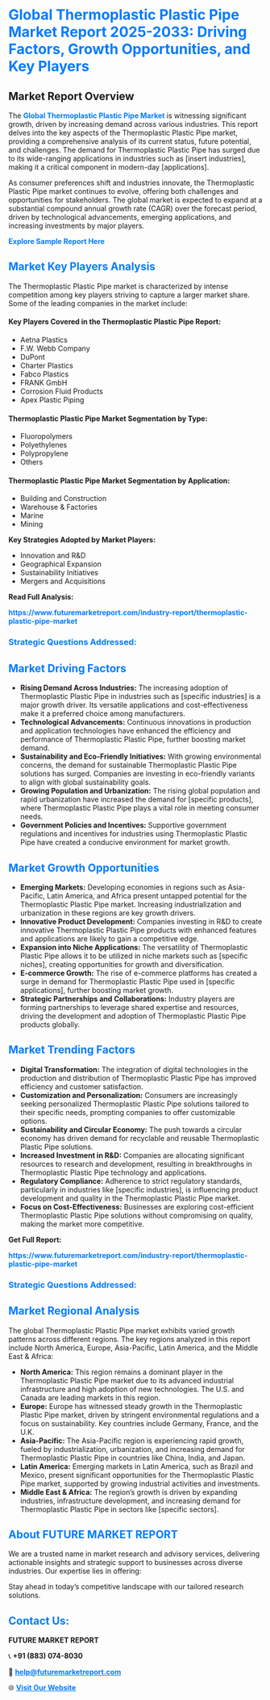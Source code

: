 <h1 style="color: #007BFF;">Global Thermoplastic Plastic Pipe Market Report 2025-2033: Driving Factors, Growth Opportunities, and Key Players</h1>

<section id="overview">
<h2>Market Report Overview</h2>
<p>The <a href="https://www.futuremarketreport.com/industry-report/thermoplastic-plastic-pipe-market" style="color: #007BFF; text-decoration: none;"><strong>Global Thermoplastic Plastic Pipe Market</strong></a> is witnessing significant growth, driven by increasing demand across various industries. This report delves into the key aspects of the Thermoplastic Plastic Pipe market, providing a comprehensive analysis of its current status, future potential, and challenges. The demand for Thermoplastic Plastic Pipe has surged due to its wide-ranging applications in industries such as [insert industries], making it a critical component in modern-day [applications].</p>
<p>As consumer preferences shift and industries innovate, the Thermoplastic Plastic Pipe market continues to evolve, offering both challenges and opportunities for stakeholders. The global market is expected to expand at a substantial compound annual growth rate (CAGR) over the forecast period, driven by technological advancements, emerging applications, and increasing investments by major players.</p>
</section>

<section id="overview">
<p><a href="https://www.futuremarketreport.com/request-sample/reportId=83944" style="color: #007BFF; text-decoration: none;"><strong>Explore Sample Report Here</strong></a></p>
</section>

<section id="key-players">
<h2 style="color: #007BFF;">Market Key Players Analysis</h2>
<p>The Thermoplastic Plastic Pipe market is characterized by intense competition among key players striving to capture a larger market share. Some of the leading companies in the market include:</p>
<h4>Key Players Covered in the Thermoplastic Plastic Pipe Report:</h4>
<ul><li>Aetna Plastics</li><li>F.W. Webb Company</li><li>DuPont</li><li>Charter Plastics</li><li>Fabco Plastics</li><li>FRANK GmbH</li><li>Corrosion Fluid Products</li><li>Apex Plastic Piping</li></ul>
<h4>Thermoplastic Plastic Pipe Market Segmentation by Type:</h4>
<ul><li>Fluoropolymers</li><li>Polyethylenes</li><li>Polypropylene</li><li>Others</li></ul>

<h4>Thermoplastic Plastic Pipe Market Segmentation by Application:</h4>
<ul><li>Building and Construction</li><li>Warehouse &amp; Factories</li><li>Marine</li><li>Mining</li></ul>
<p><strong>Key Strategies Adopted by Market Players:</strong></p>
<ul>
<li>Innovation and R&D</li>
<li>Geographical Expansion</li>
<li>Sustainability Initiatives</li>
<li>Mergers and Acquisitions</li>
</ul>
</section>

<section>
<p><strong>Read Full Analysis: </strong></p><a href="https://www.futuremarketreport.com/industry-report/thermoplastic-plastic-pipe-market" style="color: #007BFF; text-decoration: none;"><strong>https://www.futuremarketreport.com/industry-report/thermoplastic-plastic-pipe-market</strong></a>
<h3 style="color: #007BFF;">Strategic Questions Addressed:</h3>
</section>

<section id="driving-factors">
<h2 style="color: #007BFF;">Market Driving Factors</h2>
<ul>
<li><strong>Rising Demand Across Industries:</strong> The increasing adoption of Thermoplastic Plastic Pipe in industries such as [specific industries] is a major growth driver. Its versatile applications and cost-effectiveness make it a preferred choice among manufacturers.</li>
<li><strong>Technological Advancements:</strong> Continuous innovations in production and application technologies have enhanced the efficiency and performance of Thermoplastic Plastic Pipe, further boosting market demand.</li>
<li><strong>Sustainability and Eco-Friendly Initiatives:</strong> With growing environmental concerns, the demand for sustainable Thermoplastic Plastic Pipe solutions has surged. Companies are investing in eco-friendly variants to align with global sustainability goals.</li>
<li><strong>Growing Population and Urbanization:</strong> The rising global population and rapid urbanization have increased the demand for [specific products], where Thermoplastic Plastic Pipe plays a vital role in meeting consumer needs.</li>
<li><strong>Government Policies and Incentives:</strong> Supportive government regulations and incentives for industries using Thermoplastic Plastic Pipe have created a conducive environment for market growth.</li>
</ul>
</section>

<section id="growth-opportunities">
<h2 style="color: #007BFF;">Market Growth Opportunities</h2>
<ul>
<li><strong>Emerging Markets:</strong> Developing economies in regions such as Asia-Pacific, Latin America, and Africa present untapped potential for the Thermoplastic Plastic Pipe market. Increasing industrialization and urbanization in these regions are key growth drivers.</li>
<li><strong>Innovative Product Development:</strong> Companies investing in R&D to create innovative Thermoplastic Plastic Pipe products with enhanced features and applications are likely to gain a competitive edge.</li>
<li><strong>Expansion into Niche Applications:</strong> The versatility of Thermoplastic Plastic Pipe allows it to be utilized in niche markets such as [specific niches], creating opportunities for growth and diversification.</li>
<li><strong>E-commerce Growth:</strong> The rise of e-commerce platforms has created a surge in demand for Thermoplastic Plastic Pipe used in [specific applications], further boosting market growth.</li>
<li><strong>Strategic Partnerships and Collaborations:</strong> Industry players are forming partnerships to leverage shared expertise and resources, driving the development and adoption of Thermoplastic Plastic Pipe products globally.</li>
</ul>
</section>

<section id="trending-factors">
<h2 style="color: #007BFF;">Market Trending Factors</h2>
<ul>
<li><strong>Digital Transformation:</strong> The integration of digital technologies in the production and distribution of Thermoplastic Plastic Pipe has improved efficiency and customer satisfaction.</li>
<li><strong>Customization and Personalization:</strong> Consumers are increasingly seeking personalized Thermoplastic Plastic Pipe solutions tailored to their specific needs, prompting companies to offer customizable options.</li>
<li><strong>Sustainability and Circular Economy:</strong> The push towards a circular economy has driven demand for recyclable and reusable Thermoplastic Plastic Pipe solutions.</li>
<li><strong>Increased Investment in R&D:</strong> Companies are allocating significant resources to research and development, resulting in breakthroughs in Thermoplastic Plastic Pipe technology and applications.</li>
<li><strong>Regulatory Compliance:</strong> Adherence to strict regulatory standards, particularly in industries like [specific industries], is influencing product development and quality in the Thermoplastic Plastic Pipe market.</li>
<li><strong>Focus on Cost-Effectiveness:</strong> Businesses are exploring cost-efficient Thermoplastic Plastic Pipe solutions without compromising on quality, making the market more competitive.</li>
</ul>
</section>

<section>
<p><strong>Get Full Report: </strong></p><a href="https://www.futuremarketreport.com/industry-report/thermoplastic-plastic-pipe-market" style="color: #007BFF; text-decoration: none;"><strong>https://www.futuremarketreport.com/industry-report/thermoplastic-plastic-pipe-market</strong></a>
<h3 style="color: #007BFF;">Strategic Questions Addressed:</h3>
</section>


<section id="regional-analysis">
<h2 style="color: #007BFF;">Market Regional Analysis</h2>
<p>The global Thermoplastic Plastic Pipe market exhibits varied growth patterns across different regions. The key regions analyzed in this report include North America, Europe, Asia-Pacific, Latin America, and the Middle East & Africa:</p>
<ul>
<li><strong>North America:</strong> This region remains a dominant player in the Thermoplastic Plastic Pipe market due to its advanced industrial infrastructure and high adoption of new technologies. The U.S. and Canada are leading markets in this region.</li>
<li><strong>Europe:</strong> Europe has witnessed steady growth in the Thermoplastic Plastic Pipe market, driven by stringent environmental regulations and a focus on sustainability. Key countries include Germany, France, and the U.K.</li>
<li><strong>Asia-Pacific:</strong> The Asia-Pacific region is experiencing rapid growth, fueled by industrialization, urbanization, and increasing demand for Thermoplastic Plastic Pipe in countries like China, India, and Japan.</li>
<li><strong>Latin America:</strong> Emerging markets in Latin America, such as Brazil and Mexico, present significant opportunities for the Thermoplastic Plastic Pipe market, supported by growing industrial activities and investments.</li>
<li><strong>Middle East & Africa:</strong> The region’s growth is driven by expanding industries, infrastructure development, and increasing demand for Thermoplastic Plastic Pipe in sectors like [specific sectors].</li>
</ul>
</section>

<footer>
<h2 style="color: #007BFF;">About FUTURE MARKET REPORT</h2>
<p>We are a trusted name in market research and advisory services, delivering actionable insights and strategic support to businesses across diverse industries. Our expertise lies in offering:</p>

<p>Stay ahead in today’s competitive landscape with our tailored research solutions.</p>

<h2 style="color: #007BFF;">Contact Us:</h2>
<p><strong>FUTURE MARKET REPORT</strong></p>
<p>📞 <strong>+91 (883) 074-8030</strong></p>
<p>📧 <strong><a href="mailto:help@futuremarketreport.com" style="color: #007BFF;">help@futuremarketreport.com</a></strong></p>
<p>🌐 <strong><a href="https://www.futuremarketreport.com/" style="color: #007BFF;">Visit Our Website</a></strong></p>
</footer>
